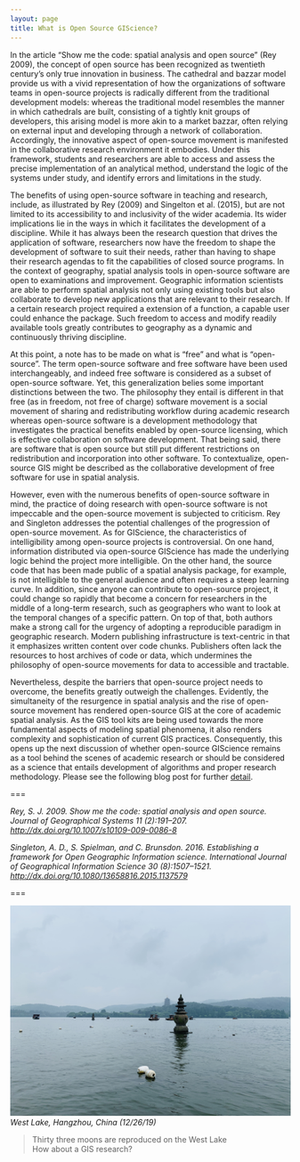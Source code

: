 ```yaml
---
layout: page
title: What is Open Source GIScience?
---
```


In the article “Show me the code: spatial analysis and open source” (Rey 2009), the concept of open source has been recognized as twentieth century’s only true innovation in business. The cathedral and bazzar model provide us with a vivid representation of how the organizations of software teams in open-source projects is radically different from the traditional development models: whereas the traditional model resembles the manner in which cathedrals are built, consisting of a tightly knit groups of developers, this arising model is more akin to a market bazzar, often relying on external input and developing through a network of collaboration. Accordingly, the innovative aspect of open-source movement is manifested in the collaborative research environment it embodies. Under this framework, students and researchers are able to access and assess the precise implementation of an analytical method, understand the logic of the systems under study, and identify errors and limitations in the study.

The benefits of using open-source software in teaching and research, include, as illustrated by Rey (2009) and Singelton et al. (2015), but are not limited to its accessibility to and inclusivity of the wider academia. Its wider implications lie in the ways in which it facilitates the development of a discipline. While it has always been the research question that drives the application of software, researchers now have the freedom to shape the development of software to suit their needs, rather than having to shape their research agendas to fit the capabilities of closed source programs. In the context of geography, spatial analysis tools in open-source software are open to examinations and improvement. Geographic information scientists are able to perform spatial analysis not only using existing tools but also collaborate to develop new applications that are relevant to their research. If a certain research project required a extension of a function, a capable user could enhance the package. Such freedom to access and modify readily available tools greatly contributes to geography as a dynamic and continuously thriving discipline.

At this point, a note has to be made on what is “free” and what is “open-source”. The term open-source software and free software have been used interchangeably, and indeed free software is considered as a subset of open-source software. Yet, this generalization belies some important distinctions between the two. The philosophy they entail is different in that free (as in freedom, not free of charge) software movement is a social movement of sharing and redistributing workflow during academic research whereas open-source software is a development methodology that investigates the practical benefits enabled by open-source licensing, which is effective collaboration on software development. That being said, there are software that is open source but still put different restrictions on redistribution and incorporation into other software. To contextualize, open-source GIS might be described as the collaborative development of free software for use in spatial analysis.

However, even with the numerous benefits of open-source software in mind, the practice of doing research with open-source software is not impeccable and the open-source movement is subjected to criticism. Rey and Singleton addresses the potential challenges of the progression of open-source movement. As for GIScience, the characteristics of intelligibility among open-source projects is controversial. On one hand, information distributed via open-source GIScience has made the underlying logic behind the project more intelligible. On the other hand, the source code that has been made public of a spatial analysis package, for example, is not intelligible to the general audience and often requires a steep learning curve. In addition, since anyone can contribute to open-source project, it could change so rapidly that become a concern for researchers in the middle of a long-term research, such as geographers who want to look at the temporal changes of a specific pattern. On top of that, both authors make a strong call for the urgency of adopting a reproducible paradigm in geographic research. Modern publishing infrastructure is text-centric in that it emphasizes written content over code chunks. Publishers often lack the resources to host archives of code or data, which undermines the philosophy of open-source movements for data to accessible and tractable.

Nevertheless, despite the barriers that open-source project needs to overcome, the benefits greatly outweigh the challenges. Evidently, the simultaneity of the resurgence in spatial analysis and the rise of open-source movement has rendered open-source GIS at the core of academic spatial analysis. As the GIS tool kits are being used towards the more fundamental aspects of modeling spatial phenomena, it also renders complexity and sophistication of current GIS practices. Consequently, this opens up the next discussion of whether open-source GIScience remains as a tool behind the scenes of academic research or should be considered as a science that entails development of algorithms and proper research methodology. Please see the following blog post for further [detail](science_tool).

===

*Rey, S. J. 2009. Show me the code: spatial analysis and open source. Journal of Geographical Systems 11 (2):191–207. http://dx.doi.org/10.1007/s10109-009-0086-8*

*Singleton, A. D., S. Spielman, and C. Brunsdon. 2016. Establishing a framework for Open Geographic Information science. International Journal of Geographical Information Science 30 (8):1507–1521. http://dx.doi.org/10.1080/13658816.2015.1137579*

===


![Lake](assets/IMG_1576.jpg)
*West Lake, Hangzhou, China (12/26/19)*


> Thirty three moons are reproduced on the West Lake  
> How about a GIS research?
